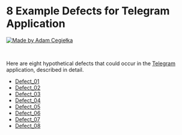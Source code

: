 # 8 Example Defects for Telegram Application

[![Made by Adam Cegiełka](https://img.shields.io/badge/made%20by%20-Adam%20Cegielka-blue.svg?style=flat-square)](https://adamcegielka.pl)

<br>

Here are eight hypothetical defects that could occur in the [Telegram](https://web.telegram.org/) application, described in detail. 

- [Defect_01](https://github.com/AdamCegGrid/practical_task_modul_5/blob/main/Task4/Defects/defect_01.md)
- [Defect_02](https://github.com/AdamCegGrid/practical_task_modul_5/blob/main/Task4/Defects/defect_02.md)
- [Defect_03](https://github.com/AdamCegGrid/practical_task_modul_5/blob/main/Task4/Defects/defect_03.md)
- [Defect_04](https://github.com/AdamCegGrid/practical_task_modul_5/blob/main/Task4/Defects/defect_04.md)
- [Defect_05](https://github.com/AdamCegGrid/practical_task_modul_5/blob/main/Task4/Defects/defect_05.md)
- [Defect_06](https://github.com/AdamCegGrid/practical_task_modul_5/blob/main/Task4/Defects/defect_06.md)
- [Defect_07](https://github.com/AdamCegGrid/practical_task_modul_5/blob/main/Task4/Defects/defect_07.md)
- [Defect_08](https://github.com/AdamCegGrid/practical_task_modul_5/blob/main/Task4/Defects/defect_08.md)
